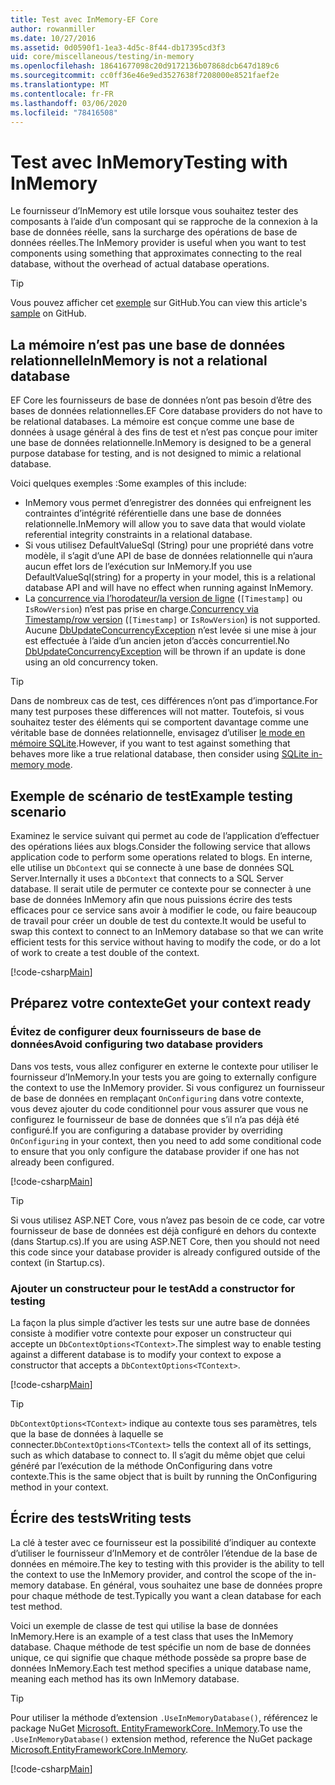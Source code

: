 ```yaml
---
title: Test avec InMemory-EF Core
author: rowanmiller
ms.date: 10/27/2016
ms.assetid: 0d0590f1-1ea3-4d5c-8f44-db17395cd3f3
uid: core/miscellaneous/testing/in-memory
ms.openlocfilehash: 18641677098c20d9172136b07868dcb647d189c6
ms.sourcegitcommit: cc0ff36e46e9ed3527638f7208000e8521faef2e
ms.translationtype: MT
ms.contentlocale: fr-FR
ms.lasthandoff: 03/06/2020
ms.locfileid: "78416508"
---
```

# <a name="testing-with-inmemory"></a><span data-ttu-id="51c23-102">Test avec InMemory</span><span class="sxs-lookup"><span data-stu-id="51c23-102">Testing with InMemory</span></span>

<span data-ttu-id="51c23-103">Le fournisseur d’InMemory est utile lorsque vous souhaitez tester des composants à l’aide d’un composant qui se rapproche de la connexion à la base de données réelle, sans la surcharge des opérations de base de données réelles.</span><span class="sxs-lookup"><span data-stu-id="51c23-103">The InMemory provider is useful when you want to test components using something that approximates connecting to the real database, without the overhead of actual database operations.</span></span>

> [!TIP]  
> <span data-ttu-id="51c23-104">Vous pouvez afficher cet [exemple](https://github.com/dotnet/EntityFramework.Docs/tree/master/samples/core/Miscellaneous/Testing) sur GitHub.</span><span class="sxs-lookup"><span data-stu-id="51c23-104">You can view this article's [sample](https://github.com/dotnet/EntityFramework.Docs/tree/master/samples/core/Miscellaneous/Testing) on GitHub.</span></span>

## <a name="inmemory-is-not-a-relational-database"></a><span data-ttu-id="51c23-105">La mémoire n’est pas une base de données relationnelle</span><span class="sxs-lookup"><span data-stu-id="51c23-105">InMemory is not a relational database</span></span>

<span data-ttu-id="51c23-106">EF Core les fournisseurs de base de données n’ont pas besoin d’être des bases de données relationnelles.</span><span class="sxs-lookup"><span data-stu-id="51c23-106">EF Core database providers do not have to be relational databases.</span></span> <span data-ttu-id="51c23-107">La mémoire est conçue comme une base de données à usage général à des fins de test et n’est pas conçue pour imiter une base de données relationnelle.</span><span class="sxs-lookup"><span data-stu-id="51c23-107">InMemory is designed to be a general purpose database for testing, and is not designed to mimic a relational database.</span></span>

<span data-ttu-id="51c23-108">Voici quelques exemples :</span><span class="sxs-lookup"><span data-stu-id="51c23-108">Some examples of this include:</span></span>

* <span data-ttu-id="51c23-109">InMemory vous permet d’enregistrer des données qui enfreignent les contraintes d’intégrité référentielle dans une base de données relationnelle.</span><span class="sxs-lookup"><span data-stu-id="51c23-109">InMemory will allow you to save data that would violate referential integrity constraints in a relational database.</span></span>
* <span data-ttu-id="51c23-110">Si vous utilisez DefaultValueSql (String) pour une propriété dans votre modèle, il s’agit d’une API de base de données relationnelle qui n’aura aucun effet lors de l’exécution sur InMemory.</span><span class="sxs-lookup"><span data-stu-id="51c23-110">If you use DefaultValueSql(string) for a property in your model, this is a relational database API and will have no effect when running against InMemory.</span></span>
* <span data-ttu-id="51c23-111">La [concurrence via l’horodateur/la version de ligne](xref:core/modeling/concurrency#timestamprowversion) (`[Timestamp]` ou `IsRowVersion`) n’est pas prise en charge.</span><span class="sxs-lookup"><span data-stu-id="51c23-111">[Concurrency via Timestamp/row version](xref:core/modeling/concurrency#timestamprowversion) (`[Timestamp]` or `IsRowVersion`) is not supported.</span></span> <span data-ttu-id="51c23-112">Aucune [DbUpdateConcurrencyException](https://docs.microsoft.com/dotnet/api/microsoft.entityframeworkcore.dbupdateconcurrencyexception) n’est levée si une mise à jour est effectuée à l’aide d’un ancien jeton d’accès concurrentiel.</span><span class="sxs-lookup"><span data-stu-id="51c23-112">No [DbUpdateConcurrencyException](https://docs.microsoft.com/dotnet/api/microsoft.entityframeworkcore.dbupdateconcurrencyexception) will be thrown if an update is done using an old concurrency token.</span></span>

> [!TIP]  
> <span data-ttu-id="51c23-113">Dans de nombreux cas de test, ces différences n’ont pas d’importance.</span><span class="sxs-lookup"><span data-stu-id="51c23-113">For many test purposes these differences will not matter.</span></span> <span data-ttu-id="51c23-114">Toutefois, si vous souhaitez tester des éléments qui se comportent davantage comme une véritable base de données relationnelle, envisagez d’utiliser [le mode en mémoire SQLite](sqlite.md).</span><span class="sxs-lookup"><span data-stu-id="51c23-114">However, if you want to test against something that behaves more like a true relational database, then consider using [SQLite in-memory mode](sqlite.md).</span></span>

## <a name="example-testing-scenario"></a><span data-ttu-id="51c23-115">Exemple de scénario de test</span><span class="sxs-lookup"><span data-stu-id="51c23-115">Example testing scenario</span></span>

<span data-ttu-id="51c23-116">Examinez le service suivant qui permet au code de l’application d’effectuer des opérations liées aux blogs.</span><span class="sxs-lookup"><span data-stu-id="51c23-116">Consider the following service that allows application code to perform some operations related to blogs.</span></span> <span data-ttu-id="51c23-117">En interne, elle utilise un `DbContext` qui se connecte à une base de données SQL Server.</span><span class="sxs-lookup"><span data-stu-id="51c23-117">Internally it uses a `DbContext` that connects to a SQL Server database.</span></span> <span data-ttu-id="51c23-118">Il serait utile de permuter ce contexte pour se connecter à une base de données InMemory afin que nous puissions écrire des tests efficaces pour ce service sans avoir à modifier le code, ou faire beaucoup de travail pour créer un double de test du contexte.</span><span class="sxs-lookup"><span data-stu-id="51c23-118">It would be useful to swap this context to connect to an InMemory database so that we can write efficient tests for this service without having to modify the code, or do a lot of work to create a test double of the context.</span></span>

[!code-csharp[Main](../../../../samples/core/Miscellaneous/Testing/BusinessLogic/BlogService.cs)]

## <a name="get-your-context-ready"></a><span data-ttu-id="51c23-119">Préparez votre contexte</span><span class="sxs-lookup"><span data-stu-id="51c23-119">Get your context ready</span></span>

### <a name="avoid-configuring-two-database-providers"></a><span data-ttu-id="51c23-120">Évitez de configurer deux fournisseurs de base de données</span><span class="sxs-lookup"><span data-stu-id="51c23-120">Avoid configuring two database providers</span></span>

<span data-ttu-id="51c23-121">Dans vos tests, vous allez configurer en externe le contexte pour utiliser le fournisseur d’InMemory.</span><span class="sxs-lookup"><span data-stu-id="51c23-121">In your tests you are going to externally configure the context to use the InMemory provider.</span></span> <span data-ttu-id="51c23-122">Si vous configurez un fournisseur de base de données en remplaçant `OnConfiguring` dans votre contexte, vous devez ajouter du code conditionnel pour vous assurer que vous ne configurez le fournisseur de base de données que s’il n’a pas déjà été configuré.</span><span class="sxs-lookup"><span data-stu-id="51c23-122">If you are configuring a database provider by overriding `OnConfiguring` in your context, then you need to add some conditional code to ensure that you only configure the database provider if one has not already been configured.</span></span>

[!code-csharp[Main](../../../../samples/core/Miscellaneous/Testing/BusinessLogic/BloggingContext.cs#OnConfiguring)]

> [!TIP]  
> <span data-ttu-id="51c23-123">Si vous utilisez ASP.NET Core, vous n’avez pas besoin de ce code, car votre fournisseur de base de données est déjà configuré en dehors du contexte (dans Startup.cs).</span><span class="sxs-lookup"><span data-stu-id="51c23-123">If you are using ASP.NET Core, then you should not need this code since your database provider is already configured outside of the context (in Startup.cs).</span></span>

### <a name="add-a-constructor-for-testing"></a><span data-ttu-id="51c23-124">Ajouter un constructeur pour le test</span><span class="sxs-lookup"><span data-stu-id="51c23-124">Add a constructor for testing</span></span>

<span data-ttu-id="51c23-125">La façon la plus simple d’activer les tests sur une autre base de données consiste à modifier votre contexte pour exposer un constructeur qui accepte un `DbContextOptions<TContext>`.</span><span class="sxs-lookup"><span data-stu-id="51c23-125">The simplest way to enable testing against a different database is to modify your context to expose a constructor that accepts a `DbContextOptions<TContext>`.</span></span>

[!code-csharp[Main](../../../../samples/core/Miscellaneous/Testing/BusinessLogic/BloggingContext.cs#Constructors)]

> [!TIP]  
> <span data-ttu-id="51c23-126">`DbContextOptions<TContext>` indique au contexte tous ses paramètres, tels que la base de données à laquelle se connecter.</span><span class="sxs-lookup"><span data-stu-id="51c23-126">`DbContextOptions<TContext>` tells the context all of its settings, such as which database to connect to.</span></span> <span data-ttu-id="51c23-127">Il s’agit du même objet que celui généré par l’exécution de la méthode OnConfiguring dans votre contexte.</span><span class="sxs-lookup"><span data-stu-id="51c23-127">This is the same object that is built by running the OnConfiguring method in your context.</span></span>

## <a name="writing-tests"></a><span data-ttu-id="51c23-128">Écrire des tests</span><span class="sxs-lookup"><span data-stu-id="51c23-128">Writing tests</span></span>

<span data-ttu-id="51c23-129">La clé à tester avec ce fournisseur est la possibilité d’indiquer au contexte d’utiliser le fournisseur d’InMemory et de contrôler l’étendue de la base de données en mémoire.</span><span class="sxs-lookup"><span data-stu-id="51c23-129">The key to testing with this provider is the ability to tell the context to use the InMemory provider, and control the scope of the in-memory database.</span></span> <span data-ttu-id="51c23-130">En général, vous souhaitez une base de données propre pour chaque méthode de test.</span><span class="sxs-lookup"><span data-stu-id="51c23-130">Typically you want a clean database for each test method.</span></span>

<span data-ttu-id="51c23-131">Voici un exemple de classe de test qui utilise la base de données InMemory.</span><span class="sxs-lookup"><span data-stu-id="51c23-131">Here is an example of a test class that uses the InMemory database.</span></span> <span data-ttu-id="51c23-132">Chaque méthode de test spécifie un nom de base de données unique, ce qui signifie que chaque méthode possède sa propre base de données InMemory.</span><span class="sxs-lookup"><span data-stu-id="51c23-132">Each test method specifies a unique database name, meaning each method has its own InMemory database.</span></span>

>[!TIP]
> <span data-ttu-id="51c23-133">Pour utiliser la méthode d’extension `.UseInMemoryDatabase()`, référencez le package NuGet [Microsoft. EntityFrameworkCore. InMemory](https://www.nuget.org/packages/Microsoft.EntityFrameworkCore.InMemory/).</span><span class="sxs-lookup"><span data-stu-id="51c23-133">To use the `.UseInMemoryDatabase()` extension method, reference the NuGet package [Microsoft.EntityFrameworkCore.InMemory](https://www.nuget.org/packages/Microsoft.EntityFrameworkCore.InMemory/).</span></span>

[!code-csharp[Main](../../../../samples/core/Miscellaneous/Testing/TestProject/InMemory/BlogServiceTests.cs)]
